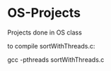 # OS-Projects
Projects done in OS class

to compile sortWithThreads.c:

gcc -pthreads sortWithThreads.c


